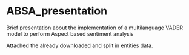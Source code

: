 # ABSA_presentation
Brief presentation about the implementation of a multilanguage VADER model to perform Aspect based sentiment analysis

Attached the already downloaded and split in entities data. 
